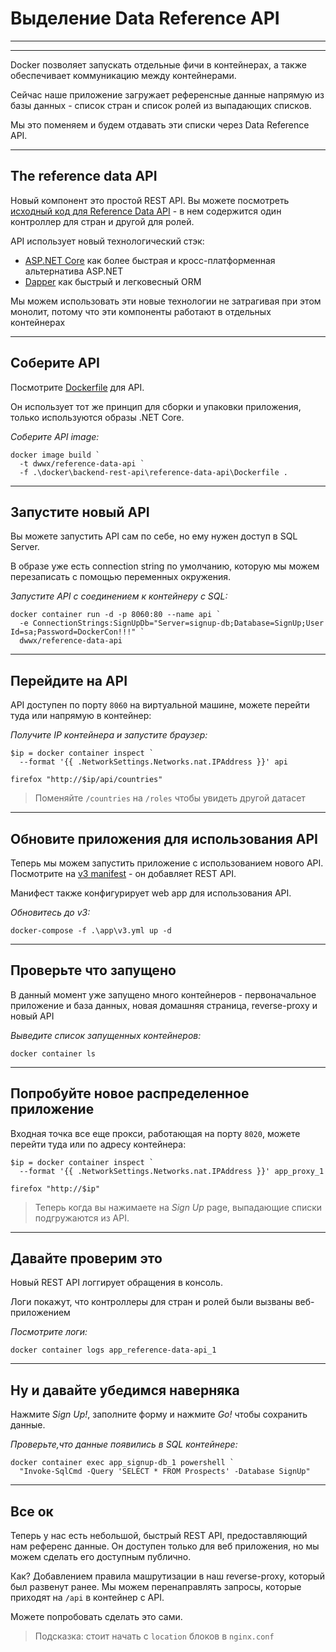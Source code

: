 ﻿# Выделение Data Reference API

---

<section data-background-image="https://github.com/akamenev/docker-windows-workshop/blob/master/slides/img/backend/Slide1.PNG?raw=true">

---

Docker позволяет запускать отдельные фичи в контейнерах, а также обеспечивает коммуникацию между контейнерами.

Сейчас наше приложение загружает референсные данные напрямую из базы данных - список стран и список ролей из выпадающих списков.

Мы это поменяем и будем отдавать эти списки через Data Reference API.

---

## The reference data API

Новый компонент это простой REST API. Вы можете посмотреть [исходный код для Reference Data API](https://github.com/akamenev/docker-windows-workshop/tree/master/src/SignUp.Api.ReferenceData) - в нем содержится один контроллер для стран и другой для ролей.

API использует новый технологический стэк:

- [ASP.NET Core](https://docs.microsoft.com/en-us/aspnet/core/?view=aspnetcore-2.1) как более быстрая и кросс-платформенная альтернатива ASP.NET
- [Dapper](https://github.com/StackExchange/Dapper) как быстрый и легковесный ORM

Мы можем использовать эти новые технологии не затрагивая при этом монолит, потому что эти компоненты работают в отдельных контейнерах

---

## Соберите API

Посмотрите [Dockerfile](https://github.com/akamenev/docker-windows-workshop/blob/master/docker/backend-rest-api/reference-data-api/Dockerfile) для API. 

Он использует тот же принцип для сборки и упаковки приложения, только используются образы .NET Core.

_Соберите API image:_

```
docker image build `
  -t dwwx/reference-data-api `
  -f .\docker\backend-rest-api\reference-data-api\Dockerfile .
```

---

## Запустите новый API

Вы можете запустить API сам по себе, но ему нужен доступ в SQL Server. 

В образе уже есть connection string по умолчанию, которую мы можем перезаписать с помощью переменных окружения.

_Запустите API с соединением к контейнеру с SQL:_

```
docker container run -d -p 8060:80 --name api `
  -e ConnectionStrings:SignUpDb="Server=signup-db;Database=SignUp;User Id=sa;Password=DockerCon!!!" `
  dwwx/reference-data-api
```

---

## Перейдите на API

API доступен по порту `8060` на виртуальной машине, можете перейти туда или напрямую в контейнер:

_Получите IP контейнера и запустите браузер:_

```
$ip = docker container inspect `
  --format '{{ .NetworkSettings.Networks.nat.IPAddress }}' api

firefox "http://$ip/api/countries"
```

> Поменяйте `/countries` на `/roles` чтобы увидеть другой датасет

---

## Обновите приложения для использования API

Теперь мы можем запустить приложение с использованием нового API. Посмотрите на [v3 manifest](https://github.com/akamenev/docker-windows-workshop/blob/master/app/v3.yml) - он добавляет REST API.

Манифест также конфигурирует web app для использования API.

_Обновитесь до v3:_

```
docker-compose -f .\app\v3.yml up -d
```

---

## Проверьте что запущено

В данный момент уже запущено много контейнеров - первоначальное приложение и база данных, новая домашняя страница, reverse-proxy и новый API

_Выведите список запущенных контейнеров:_

```
docker container ls
```

---

## Попробуйте новое распределенное приложение

Входная точка все еще прокси, работающая на порту  `8020`, можете перейти туда или по адресу контейнера:

```
$ip = docker container inspect `
  --format '{{ .NetworkSettings.Networks.nat.IPAddress }}' app_proxy_1

firefox "http://$ip"
```

> Теперь когда вы нажимаете на _Sign Up_ page, выпадающие списки подгружаются из API.

---

## Давайте проверим это

Новый REST API логгирует обращения в консоль.

Логи покажут, что контроллеры для стран и ролей были вызваны веб-приложением

_Посмотрите логи:_

```
docker container logs app_reference-data-api_1
```

---

## Ну и давайте убедимся наверняка

Нажмите _Sign Up!_, заполните форму и нажмите _Go!_ чтобы сохранить данные.

_Проверьте,что данные появились в SQL контейнере:_

```
docker container exec app_signup-db_1 powershell `
  "Invoke-SqlCmd -Query 'SELECT * FROM Prospects' -Database SignUp"
```

---

## Все ок

Теперь у нас есть небольшой, быстрый REST API, предоставляющий нам референс данные. Он доступен только для веб приложения, но мы можем сделать его доступным публично.

Как? Добавлением правила машрутизации в наш reverse-proxy, который был развенут ранее. Мы можем перенаправлять запросы, которые приходят на `/api` в контейнер с API.

Можете попробовать сделать это сами.

> Подсказка: стоит начать с `location` блоков в `nginx.conf`
